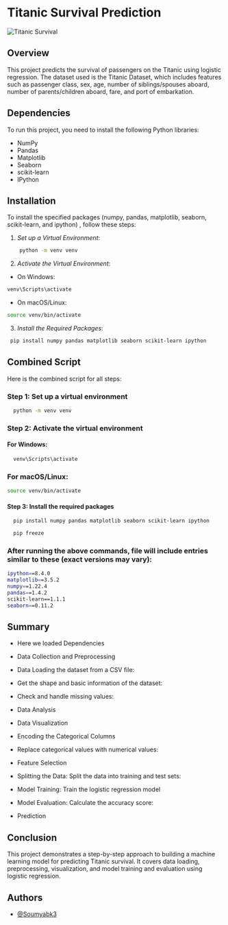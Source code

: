 
# Titanic Survival Prediction

![Titanic Survival](https://github.com/Soumyabk3/CODSOFT_Titanic_Survival_Prediction_Task1/blob/main/Titanic%20Survival.png?raw=true)

## Overview

This project predicts the survival of passengers on the Titanic using logistic regression. The dataset used is the Titanic Dataset, which includes features such as passenger class, sex, age, number of siblings/spouses aboard, number of parents/children aboard, fare, and port of embarkation.

## Dependencies

To run this project, you need to install the following Python libraries:

- NumPy
- Pandas
- Matplotlib
- Seaborn
- scikit-learn
- IPython


## Installation

To install the specified packages (numpy, pandas, matplotlib, seaborn, scikit-learn, and ipython) , follow these steps:


1. *Set up a Virtual Environment*:

```bash
    python -m venv venv
```
 


2. *Activate the Virtual Environment*:
- On Windows:
        

```bash
venv\Scripts\activate
```

- On macOS/Linux:

```bash
source venv/bin/activate
```

    
3. *Install the Required Packages*:

```bash
 pip install numpy pandas matplotlib seaborn scikit-learn ipython 
```  

 


## Combined Script

Here is the combined script for all steps:


### Step 1: Set up a virtual environment


```bash
  python -m venv venv
```



### Step 2: Activate the virtual environment
#### For Windows:

```bash
  venv\Scripts\activate
```

### For macOS/Linux:
```bash
source venv/bin/activate
```

#### Step 3: Install the required packages

```bash
  pip install numpy pandas matplotlib seaborn scikit-learn ipython
```

```bash
  pip freeze
```


### After running the above commands, file will include entries similar to these (exact versions may vary):

```bash
ipython==8.4.0
matplotlib==3.5.2
numpy==1.22.4
pandas==1.4.2
scikit-learn==1.1.1
seaborn==0.11.2
```




## Summary
- Here we loaded Dependencies

- Data Collection and Preprocessing
- Data Loading the dataset from a CSV file:

- Get the shape and basic information of the dataset:


- Check and handle missing values:

- Data Analysis

- Data Visualization

- Encoding the Categorical Columns
- Replace categorical values with numerical values:

- Feature Selection

- Splitting the Data:    Split the data into training and test sets:

- Model Training:
   Train the logistic regression model


- Model Evaluation:
  Calculate the accuracy score:

- Prediction

## Conclusion
This project demonstrates a step-by-step approach to building a machine learning model for predicting Titanic survival. It covers data loading, preprocessing, visualization, and model training and evaluation using logistic regression.
## Authors

- [@Soumyabk3](https://github.com/Soumyabk3)

